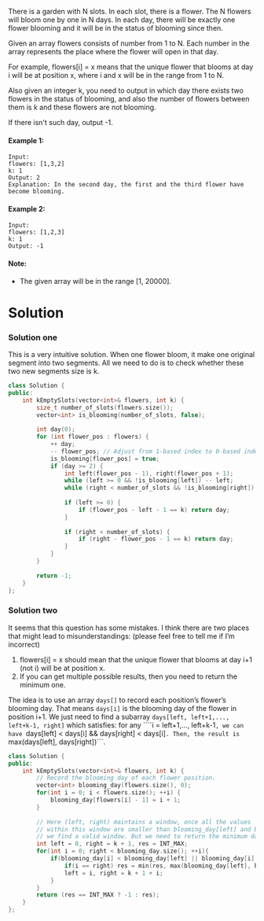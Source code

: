 There is a garden with N slots. In each slot, there is a flower. The N flowers will bloom one by one in N days. In each day, there will be exactly one flower blooming and it will be in the status of blooming since then.

Given an array flowers consists of number from 1 to N. Each number in the array represents the place where the flower will open in that day.

For example, flowers[i] = x means that the unique flower that blooms at day i will be at position x, where i and x will be in the range from 1 to N.

Also given an integer k, you need to output in which day there exists two flowers in the status of blooming, and also the number of flowers between them is k and these flowers are not blooming.

If there isn't such day, output -1.

#### Example 1:

```
Input: 
flowers: [1,3,2]
k: 1
Output: 2
Explanation: In the second day, the first and the third flower have become blooming.
```

#### Example 2:

```
Input: 
flowers: [1,2,3]
k: 1
Output: -1
```

#### Note:

* The given array will be in the range [1, 20000].

# Solution

### Solution one

This is a very intuitive solution. When one flower bloom, it make one original segment into two segments. All we need to do is to check whether these two new segments size is k.

```cpp
class Solution {
public:
    int kEmptySlots(vector<int>& flowers, int k) {
        size_t number_of_slots(flowers.size());
        vector<int> is_blooming(number_of_slots, false);
        
        int day(0);
        for (int flower_pos : flowers) {
            ++ day;
            -- flower_pos; // Adjust from 1-based index to 0-based index
            is_blooming[flower_pos] = true;
            if (day >= 2) {
                int left(flower_pos - 1), right(flower_pos + 1);
                while (left >= 0 && !is_blooming[left]) -- left;
                while (right < number_of_slots && !is_blooming[right]) ++ right;
                
                if (left >= 0) {
                    if (flower_pos - left - 1 == k) return day;
                }
                
                if (right < number_of_slots) {
                    if (right - flower_pos - 1 == k) return day;
                }
            }
        }
        
        return -1;
    }
};
```

### Solution two

It seems that this question has some mistakes. I think there are two places that might lead to misunderstandings: (please feel free to tell me if I’m incorrect)

1. flowers[i] = x should mean that the unique flower that blooms at day i+1 (not i) will be at position x.
2. If you can get multiple possible results, then you need to return the minimum one.

The idea is to use an array ```days[]``` to record each position’s flower’s blooming day. That means ```days[i]``` is the blooming day of the flower in position i+1. We just need to find a subarray ```days[left, left+1,..., left+k-1, right]``` which satisfies: for any ````i = left+1,..., left+k-1```, we can have ```days[left] < days[i] && days[right] < days[i]```. Then, the result is ```max(days[left], days[right])```.

```cpp
class Solution {
public:
    int kEmptySlots(vector<int>& flowers, int k) {
        // Record the blooming day of each flower position.
        vector<int> blooming_day(flowers.size(), 0);
        for(int i = 0; i < flowers.size(); ++i) {
            blooming_day[flowers[i] - 1] = i + 1;
        }
        
        // Here (left, right) maintains a window, once all the values
        // within this window are smaller than blooming_day[left] and blooming_day[right],
        // we find a valid window. But we need to return the minimum day.
        int left = 0, right = k + 1, res = INT_MAX;
        for(int i = 0; right < blooming_day.size(); ++i){
            if(blooming_day[i] < blooming_day[left] || blooming_day[i] <= blooming_day[right]){   
                if(i == right) res = min(res, max(blooming_day[left], blooming_day[right]));    //we get a valid subarray
                left = i, right = k + 1 + i;
            }
        }
        return (res == INT_MAX ? -1 : res);
    }
};
```
